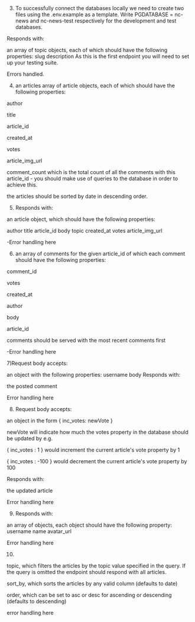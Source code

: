 ##

3. To successfully connect the databases locally we need to create two files using the .env.example as a template. Write PGDATABASE = nc-news and nc-news-test respectively for the development and test databases.

Responds with:

an array of topic objects, each of which should have the following properties:
slug
description
As this is the first endpoint you will need to set up your testing suite.

Errors handled.

4. an articles array of article objects, each of which should have the following properties:

author

title

article_id

created_at

votes

article_img_url

comment_count which is the total count of all the comments with this article_id - you should make use of queries to the database in order to achieve this.

the articles should be sorted by date in descending order.

5. Responds with:

an article object, which should have the following properties:

author
title
article_id
body
topic
created_at
votes
article_img_url

-Error handling here

6. an array of comments for the given article_id of which each comment should have the following properties:

comment_id

votes

created_at

author

body

article_id

comments should be served with the most recent comments first

-Error handling here

7)Request body accepts:

an object with the following properties:
username
body
Responds with:

the posted comment

Error handling here

8. Request body accepts:

an object in the form { inc_votes: newVote }

newVote will indicate how much the votes property in the database should be updated by
e.g.

{ inc_votes : 1 } would increment the current article's vote property by 1

{ inc_votes : -100 } would decrement the current article's vote property by 100

Responds with:

the updated article

Error handling here

9.  Responds with:

an array of objects, each object should have the following property:
username
name
avatar_url

Error handling here


10.
topic, which filters the articles by the topic value specified in the query. If the query is omitted the endpoint should respond with all articles.

sort_by, which sorts the articles by any valid column (defaults to date)

order, which can be set to asc or desc for ascending or descending (defaults to descending)

error handling here

